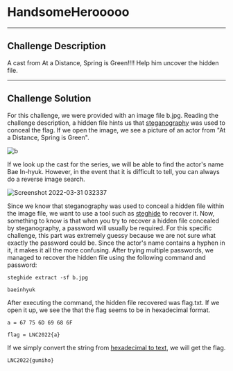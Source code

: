 # HandsomeHerooooo

---

## Challenge Description 
A cast from At a Distance, Spring is Green!!!! Help him uncover the hidden file.

---

## Challenge Solution
For this challenge, we were provided with an image file b.jpg. Reading the challenge description, a hidden file hints us that [steganography](https://www.comptia.org/blog/what-is-steganography#:~:text=Steganography%20is%20the%20practice%20of,to%20friends%20using%20invisible%20ink.) was used to conceal the flag. If we open the image, we see a picture of an actor from "At a Distance, Spring is Green".

![b](https://user-images.githubusercontent.com/101789488/160914161-36685845-26a5-42c9-a64a-f515b0337923.jpg)

If we look up the cast for the series, we will be able to find the actor's name Bae In-hyuk. However, in the event that it is difficult to tell, you can always do a reverse image search.

![Screenshot 2022-03-31 032337](https://user-images.githubusercontent.com/101789488/160914565-f226d6e6-22f3-45ec-826c-638099b020ed.png)

Since we know that steganography was used to conceal a hidden file within the image file, we want to use a tool such as [steghide](https://www.kali.org/tools/steghide/) to recover it. Now, something to know is that when you try to recover a hidden file concealed by steganography, a password will usually be required. For this specific challenge, this part was extremely guessy because we are not sure what exactly the password could be. Since the actor's name contains a hyphen in it, it makes it all the more confusing. After trying multiple passwords, we managed to recover the hidden file using the following command and password:
```
steghide extract -sf b.jpg
```
```
baeinhyuk
```

After executing the command, the hidden file recovered was flag.txt. If we open it up, we see the that the flag seems to be in hexadecimal format.
```
a = 67 75 6D 69 68 6F

flag = LNC2022{a}
```

If we simply convert the string from [hexadecimal to text](http://www.unit-conversion.info/texttools/hexadecimal/), we will get the flag.
```
LNC2022{gumiho}
```